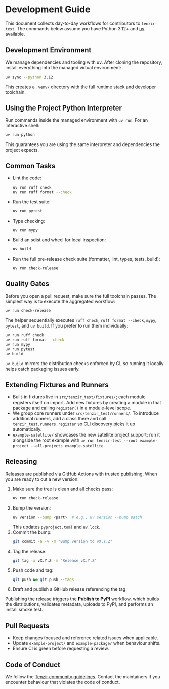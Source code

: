 # Development Guide

This document collects day-to-day workflows for contributors to `tenzir-test`.
The commands below assume you have Python 3.12+ and
[uv](https://docs.astral.sh/uv/) available.

## Development Environment

We manage dependencies and tooling with uv. After cloning the repository,
install everything into the managed virtual environment:

```sh
uv sync --python 3.12
```

This creates a `.venv/` directory with the full runtime stack and developer
toolchain.

## Using the Project Python Interpreter

Run commands inside the managed environment with `uv run`. For an interactive
shell:

```sh
uv run python
```

This guarantees you are using the same interpreter and dependencies the project
expects.

## Common Tasks

- Lint the code:
  ```sh
  uv run ruff check
  uv run ruff format --check
  ```
- Run the test suite:
  ```sh
  uv run pytest
  ```
- Type checking:
  ```sh
  uv run mypy
  ```
- Build an sdist and wheel for local inspection:
  ```sh
  uv build
  ```

- Run the full pre-release check suite (formatter, lint, types, tests, build):
  ```sh
  uv run check-release
  ```

## Quality Gates

Before you open a pull request, make sure the full toolchain passes. The
simplest way is to execute the aggregated workflow:

```sh
uv run check-release
```

The helper sequentially executes `ruff check`, `ruff format --check`, `mypy`,
`pytest`, and `uv build`. If you prefer to run them individually:

```sh
uv run ruff check
uv run ruff format --check
uv run mypy
uv run pytest
uv build
```

`uv build` mirrors the distribution checks enforced by CI, so running it
locally helps catch packaging issues early.

## Extending Fixtures and Runners

- Built-in fixtures live in `src/tenzir_test/fixtures/`; each module registers
  itself on import. Add new fixtures by creating a module in that package and
  calling `register()` in a module-level scope.
- We group core runners under `src/tenzir_test/runners/`. To introduce
  additional runners, add a class there and call `tenzir_test.runners.register`
  so CLI discovery picks it up automatically.
- `example-satellite/` showcases the new satellite project support; run it
  alongside the root example with
  `uv run tenzir-test --root example-project --all-projects example-satellite`.

## Releasing

Releases are published via GitHub Actions with trusted publishing. When you are
ready to cut a new version:

1. Make sure the tree is clean and all checks pass:
   ```sh
   uv run check-release
   ```
2. Bump the version:
   ```sh
   uv version --bump <part>  # e.g., uv version --bump patch
   ```
   This updates `pyproject.toml` and `uv.lock`.
3. Commit the bump:
   ```sh
   git commit -a -v -m "Bump version to vX.Y.Z"
   ```
4. Tag the release:
   ```sh
   git tag -a vX.Y.Z -m "Release vX.Y.Z"
   ```
5. Push code and tag:
   ```sh
   git push && git push --tags
   ```
6. Draft and publish a GitHub release referencing the tag.

Publishing the release triggers the **Publish to PyPI** workflow, which builds
the distributions, validates metadata, uploads to PyPI, and performs an install
smoke test.

## Pull Requests

- Keep changes focused and reference related issues when applicable.
- Update `example-project/` and `example-package/` when behaviour shifts.
- Ensure CI is green before requesting a review.

## Code of Conduct

We follow the [Tenzir community guidelines](https://github.com/tenzir/community).
Contact the maintainers if you encounter behaviour that violates the code of
conduct.
